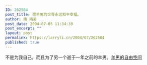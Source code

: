 ```yaml
---
ID: 262504
post_title: 愿羊男的世界永远和平幸福。
author: 南 靖男
post_date: 2004-07-05 11:34:39
post_excerpt: ""
layout: post
permalink: https://larryli.cn/2004/07/262504
published: true
---
```

不是为我自己，而且为了另一个逝于一年之前的羊男。<a href="http://www.blogcn.com/user1/emiller/index.html">羊男的自由空间</a>